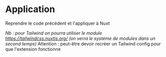 # Application

Reprendre le code précédent et l'appliquer à Nuxt

*Nb : pour Tailwind on pourra utiliser le module https://tailwindcss.nuxtjs.org/ (on verra le système de modules dans un second temps)*
Attention : peut-être devoir recréer un Tailwind config pour que l'extension fonctionne
